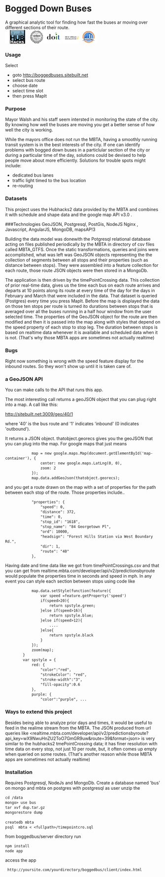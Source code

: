 Bogged Down Buses
==========

A graphical analytic tool for finding how fast the buses ar moving over different sections of their route.
<img src="hubhacks_banner.jpg" width="300px">

### Usage

Select 
* goto <http://boggedbuses.sitebuilt.net>
* select bus route
* choose date
* select time slot
* then press MapIt

### Purpose
Mayor Walsh and his staff seem intersted in monitoring the state of the city. By knowing how well the buses are moving you get a better sense of how well the city is working. 

While the mayors office does not run the MBTA, having a smoothly running transit system is in the best interests of the city. If one can identify problems with bogged down buses in a particlular section of the city or during a particular time of the day, solutions could be devised to help people move about more efficiently. Solutions for trouble spots might include:
* dedicated bus lanes 
* traffic light timed to the bus location
* re-routing

### Datasets
This project uses the Hubhacks2 data provided by the MBTA and combines it with schedule and shape data and the google map API v3.0 .

###Technologies
GeoJSON, Postgresql, PostGis, NodeJS  Nginx , Javascript, AngularJS, MongoDB, mapsAP!3

Building the data model was donewith the Potgresql relational database acting on files published periodically by the MBTA in directory of csv files called MBTA_GTFS. Once the static transformations, queries and joins were accomplished, what was left was GeoJSON objects representing the the collection of segments between all stops and their properties (such as distance between stops). They were assembled into a  feature collection for each route, those route JSON objects were then stored in a MongoDb. 

The application is then driven by the timePointCrossing data. This collection of prior real-time data, gives us the time each bus on each route arrives and departs at 10 points along its route at every time of the day for the days in February and March that were included in the data. That dataset is queried  (Postgres) every time you press MapIt. Before the map is displayed the data on those ten stops per route is turned ito durations between stops that is averaged over all the buses running in a half hour window from the user selected time. The properties of the GeoJSON object for the route are then modified and then it is passed into the map along with styles that depend on the speed property of each stop to stop leg. The duration between stops is based on realtime data whenever it is available and scheduled data when it is not. (That's why those MBTA apps are sometimes not actually realtime)

### Bugs
Right now something is wrong with the speed feature display for the inbound routes. So they won't show up until it is taken care of.

### a GeoJSON API
You can make calls to the API that runs this app.

The most interesting call returns a geoJSON object that you can plug right into a map. A call like this:

   <http://sitebuilt.net:3009/geo/40/1>

where '40' is the bus route and '1' indicates 'inbound'  (0  indicates 'outbound').

It returns a JSON object. thatobject.georecs gives you the geoJSON that you can plug into the map. For google maps that just means

				map = new google.maps.Map(document.getElementById('map-container'), {
					center: new google.maps.LatLng(0, 0),
					zoom: 2
				});
				map.data.addGeoJson(thatobject.georecs);

and you get a route drawn on the map with a set of properties for the path between each stop of the route. Those properties include..

				"properties": {
					"speed": 0,
					"distance": 372,
					"time": 0,
					"stop_id": "1618",
					"stop_name": "84 Georgetown Pl",
					"ord": 10000,
					"headsign": "Forest Hills Station via West Boundary Rd.",
					"dir": 1,
					"route": "40"
				},

Having date and time data like we got from timePointCrossings.csv and that you can get from realtime.mbta.com/developer/api/v2/predictionsbyroute would populate the properties time in seconds and speed in mph. In any event you can style each section between stops using code like

				map.data.setStyle(function(feature){
					var speed =feature.getProperty('speed')
					if(speed>20){
						return spstyle.green;
					}else if(speed>16){
						return spstyle.blue;
					}else if(speed>12){ 
						....
					}else{
						return spstyle.black
					}
				});
				zoom(map);
			}
			var spstyle = {
				red: {
					"color":"red",
					"strokeColor": "red",
					"stroke-width":"3",
					"fill-opacity":0.6 
				},
				purple: {
					"color":"purple", ...

### Ways to extend this project
Besides being able to analyze prior days and times, it would be useful to feed in the realime stream from the MBTA. The JSON produced from url queries like <realtime.mbta.com/developer/api/v2/predictionsbyroute?api_key=wX9NwuHnZU2ToO7GmGR9uw&route=39&format=json> is very similar to the hubhacks2 tmePointCrossing data; it has finer resolution with time data on every stop, not just 10 per route, but, it often comes up empty when queried on some routes. (That's another reason while those MBTA apps are sometimes not actually realtime)

### Installation

Requires Postgresql, NodeJs and MongoDb. 
Create a database named 'bus' on mongo and mbta on postgres with postgresql as user
unzip the 
   
    cd /data
    mongo> use bus
    tar xvf dup.tar.gz
    mongorestore dump

    createdb mbta
    psql  mbta < <fullpath>/timepointcro.sql

from boggedbus/server directory run
  
    npm install
    node app

access the app

     http://yoursite.com/yourdirectory/boggedbus/client/index.html   






